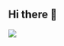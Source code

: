 ## Hi there 👋

<img src="https://skillicons.dev/icons?i=html,css,php,javascript,laravel,angular,vuejs,vuetify,nuxtjs,pinia,figma,git,wordpress"/>